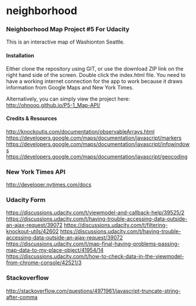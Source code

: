 # neighborhood

### Neighborhood Map Project #5 For Udacity

This is an interactive map of Washionton Seattle.

#### Installation

Either clone the repository using GIT, or use the download ZIP link on the right hand side of the screen. Double click the index.html file. You need to have a working internet connection for the app to work because it draws information from Google Maps and New York Times.

Alternatively, you can simply view the project here: http://ohnooo.github.io/P5-1_Map-API/

#### Credits & Resources
http://knockoutjs.com/documentation/observableArrays.html
https://developers.google.com/maps/documentation/javascript/markers
https://developers.google.com/maps/documentation/javascript/infowindows
https://developers.google.com/maps/documentation/javascript/geocoding

### New York Times API
http://developer.nytimes.com/docs

### Udacity Form
https://discussions.udacity.com/t/viewmodel-and-callback-help/39525/2
https://discussions.udacity.com/t/having-trouble-accessing-data-outside-an-ajax-request/39072
https://discussions.udacity.com/t/filtering-knockout-utils/42602
https://discussions.udacity.com/t/having-trouble-accessing-data-outside-an-ajax-request/39072
https://discussions.udacity.com/t/map-final-having-problems-passing-map-data-to-my-place-object/41954/14
https://discussions.udacity.com/t/how-to-check-data-in-the-viewmodel-from-chrome-console/42521/3

### Stackoverflow
http://stackoverflow.com/questions/4971961/javascript-truncate-string-after-comma




